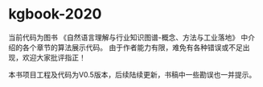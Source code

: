 # kgbook-2020

当前代码为图书 《自然语言理解与行业知识图谱-概念、方法与工业落地》 中介绍的各个章节的算法展示代码。
由于作者能力有限，难免有各种错误或不足出现，欢迎大家批评指正！

本书项目工程及代码为V0.5版本，后续陆续更新，书稿中一些勘误也一并提示。



